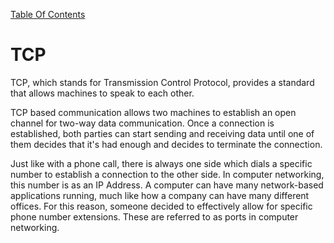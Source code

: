 [Table Of Contents](../../README.md)

# TCP
TCP, which stands for Transmission Control Protocol, provides a standard that allows machines to speak to each other.

TCP based communication allows two machines to establish an open channel for two-way data communication. Once a connection is established, both parties can start sending and receiving data until one of them decides that it's had enough and decides to terminate the connection. 

Just like with a phone call, there is always one side which dials a specific number to establish a connection to the other side. In computer networking, this number is as an IP Address. A computer can have many network-based applications running, much like how a company can have many different offices. For this reason, someone decided to effectively allow for specific phone number extensions. These are referred to as ports in computer networking.